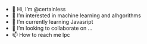 - 👋 Hi, I’m @certainless
- 👀 I’m interested in machine learning and alhgorithms
- 🌱 I’m currently learning Javasript
- 💞️ I’m looking to collaborate on ...
- 📫 How to reach me lpc

<!---
certainless/certainless is a ✨ special ✨ repository because its `README.md` (this file) appears on your GitHub profile.
You can click the Preview link to take a look at your changes.
--->
